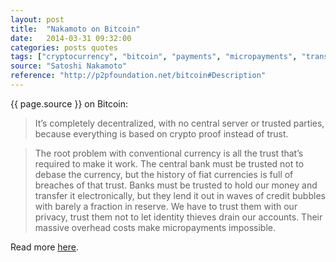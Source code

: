 ```yaml
---
layout: post
title:  "Nakamoto on Bitcoin"
date:   2014-03-31 09:32:00
categories: posts quotes
tags: ["cryptocurrency", "bitcoin", "payments", "micropayments", "transaction costs", "counter-party trust"]
source: "Satoshi Nakamoto"
reference: "http://p2pfoundation.net/bitcoin#Description"
---
```


{{ page.source }} on Bitcoin:

> It’s completely decentralized, with no central server or trusted parties, because everything is based on crypto proof instead of trust.

> The root problem with conventional currency is all the trust that’s required to make it work. The central bank must be trusted not to debase the currency, but the history of fiat currencies is full of breaches of that trust. Banks must be trusted to hold our money and transfer it electronically, but they lend it out in waves of credit bubbles with barely a fraction in reserve. We have to trust them with our privacy, trust them not to let identity thieves drain our accounts. Their massive overhead costs make micropayments impossible.

Read more [here]({{page.reference}}).
